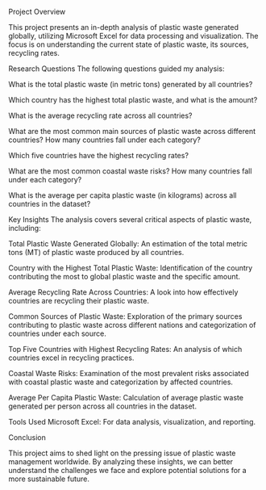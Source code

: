 Project Overview

This project presents an in-depth analysis of plastic waste generated globally, utilizing Microsoft Excel for data processing and visualization. The focus is on understanding the current state of plastic waste, its sources, recycling rates.

Research Questions
The following questions guided my analysis:

What is the total plastic waste (in metric tons) generated by all countries?

Which country has the highest total plastic waste, and what is the amount?

What is the average recycling rate across all countries?

What are the most common main sources of plastic waste across different countries? How many countries fall under each category?

Which five countries have the highest recycling rates?

What are the most common coastal waste risks? How many countries fall under each category?

What is the average per capita plastic waste (in kilograms) across all countries in the dataset?


Key Insights
The analysis covers several critical aspects of plastic waste, including:

Total Plastic Waste Generated Globally: An estimation of the total metric tons (MT) of plastic waste produced by all countries.

Country with the Highest Total Plastic Waste: Identification of the country contributing the most to global plastic waste and the specific amount.

Average Recycling Rate Across Countries: A look into how effectively countries are recycling their plastic waste.

Common Sources of Plastic Waste: Exploration of the primary sources contributing to plastic waste across different nations and categorization of countries under each source.

Top Five Countries with Highest Recycling Rates: An analysis of which countries excel in recycling practices.

Coastal Waste Risks: Examination of the most prevalent risks associated with coastal plastic waste and categorization by affected countries.

Average Per Capita Plastic Waste: Calculation of average plastic waste generated per person across all countries in the dataset.


Tools Used
Microsoft Excel: For data analysis, visualization, and reporting.

Conclusion

This project aims to shed light on the pressing issue of plastic waste management worldwide. By analyzing these insights, we can better understand the challenges we face and explore potential solutions for a more sustainable future.
